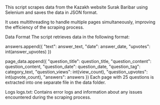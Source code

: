 This script scrapes data from the Kazakh website Surak Baribar using Selenium and saves the data in JSON format. 

It uses multithreading to handle multiple pages simultaneously, improving the efficiency of the scraping process.

Data Format
The script retrieves data in the following format:

answers.append({
    "text": answer_text,
    "date": answer_date,
    "upvotes": int(answer_upvotes)
})

page_data.append({
    "question_title": question_title,
    "question_content": question_content,
    "question_date": question_date,
    "question_tag": category_text,
    "question_views": int(view_count),
    "question_upvotes": int(upvote_count),
    "answers": answers
})
Each page with 25 questions is extracted into one separate file in the data folder.

Logs
logs.txt: Contains error logs and information about any issues encountered during the scraping process.


